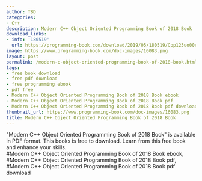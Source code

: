 ```yaml
---
author: TBD
categories:
- C++
description: Modern C++ Object Oriented Programming Book of 2018 Book
download_links:
- info: '180519'
  url: https://programming-book.com/download/2019/05/180519/Cpp123uo00es0118.pdf
image: https://www.programming-book.com/doc-images/16083.png
layout: post
permalink: /modern-c-object-oriented-programming-book-of-2018-book.html
tags:
- free book download
- free pdf download
- free programming ebook
- pdf free
- Modern C++ Object Oriented Programming Book of 2018 Book ebook
- Modern C++ Object Oriented Programming Book of 2018 Book pdf
- Modern C++ Object Oriented Programming Book of 2018 Book pdf download
thumbnail_url: https://www.programming-book.com/doc-images/16083.png
title: Modern C++ Object Oriented Programming Book of 2018 Book
---
```


 
<div class="item-desc text-justify">
  "Modern C++ Object Oriented Programming Book of 2018 Book" is available in PDF format. This books is free to download. Learn from this free book and enhance your skills.
  <br>
  #Modern C++ Object Oriented Programming Book of 2018 Book ebook, #Modern C++ Object Oriented Programming Book of 2018 Book pdf, #Modern C++ Object Oriented Programming Book of 2018 Book pdf download
</div>